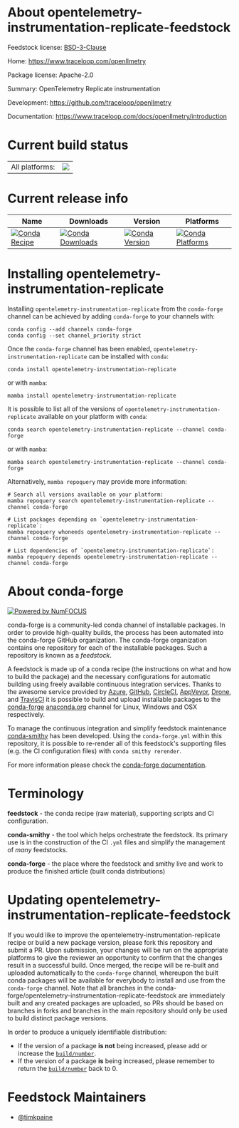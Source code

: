 About opentelemetry-instrumentation-replicate-feedstock
=======================================================

Feedstock license: [BSD-3-Clause](https://github.com/conda-forge/opentelemetry-instrumentation-replicate-feedstock/blob/main/LICENSE.txt)

Home: https://www.traceloop.com/openllmetry

Package license: Apache-2.0

Summary: OpenTelemetry Replicate instrumentation

Development: https://github.com/traceloop/openllmetry

Documentation: https://www.traceloop.com/docs/openllmetry/introduction

Current build status
====================


<table><tr><td>All platforms:</td>
    <td>
      <a href="https://dev.azure.com/conda-forge/feedstock-builds/_build/latest?definitionId=25145&branchName=main">
        <img src="https://dev.azure.com/conda-forge/feedstock-builds/_apis/build/status/opentelemetry-instrumentation-replicate-feedstock?branchName=main">
      </a>
    </td>
  </tr>
</table>

Current release info
====================

| Name | Downloads | Version | Platforms |
| --- | --- | --- | --- |
| [![Conda Recipe](https://img.shields.io/badge/recipe-opentelemetry--instrumentation--replicate-green.svg)](https://anaconda.org/conda-forge/opentelemetry-instrumentation-replicate) | [![Conda Downloads](https://img.shields.io/conda/dn/conda-forge/opentelemetry-instrumentation-replicate.svg)](https://anaconda.org/conda-forge/opentelemetry-instrumentation-replicate) | [![Conda Version](https://img.shields.io/conda/vn/conda-forge/opentelemetry-instrumentation-replicate.svg)](https://anaconda.org/conda-forge/opentelemetry-instrumentation-replicate) | [![Conda Platforms](https://img.shields.io/conda/pn/conda-forge/opentelemetry-instrumentation-replicate.svg)](https://anaconda.org/conda-forge/opentelemetry-instrumentation-replicate) |

Installing opentelemetry-instrumentation-replicate
==================================================

Installing `opentelemetry-instrumentation-replicate` from the `conda-forge` channel can be achieved by adding `conda-forge` to your channels with:

```
conda config --add channels conda-forge
conda config --set channel_priority strict
```

Once the `conda-forge` channel has been enabled, `opentelemetry-instrumentation-replicate` can be installed with `conda`:

```
conda install opentelemetry-instrumentation-replicate
```

or with `mamba`:

```
mamba install opentelemetry-instrumentation-replicate
```

It is possible to list all of the versions of `opentelemetry-instrumentation-replicate` available on your platform with `conda`:

```
conda search opentelemetry-instrumentation-replicate --channel conda-forge
```

or with `mamba`:

```
mamba search opentelemetry-instrumentation-replicate --channel conda-forge
```

Alternatively, `mamba repoquery` may provide more information:

```
# Search all versions available on your platform:
mamba repoquery search opentelemetry-instrumentation-replicate --channel conda-forge

# List packages depending on `opentelemetry-instrumentation-replicate`:
mamba repoquery whoneeds opentelemetry-instrumentation-replicate --channel conda-forge

# List dependencies of `opentelemetry-instrumentation-replicate`:
mamba repoquery depends opentelemetry-instrumentation-replicate --channel conda-forge
```


About conda-forge
=================

[![Powered by
NumFOCUS](https://img.shields.io/badge/powered%20by-NumFOCUS-orange.svg?style=flat&colorA=E1523D&colorB=007D8A)](https://numfocus.org)

conda-forge is a community-led conda channel of installable packages.
In order to provide high-quality builds, the process has been automated into the
conda-forge GitHub organization. The conda-forge organization contains one repository
for each of the installable packages. Such a repository is known as a *feedstock*.

A feedstock is made up of a conda recipe (the instructions on what and how to build
the package) and the necessary configurations for automatic building using freely
available continuous integration services. Thanks to the awesome service provided by
[Azure](https://azure.microsoft.com/en-us/services/devops/), [GitHub](https://github.com/),
[CircleCI](https://circleci.com/), [AppVeyor](https://www.appveyor.com/),
[Drone](https://cloud.drone.io/welcome), and [TravisCI](https://travis-ci.com/)
it is possible to build and upload installable packages to the
[conda-forge](https://anaconda.org/conda-forge) [anaconda.org](https://anaconda.org/)
channel for Linux, Windows and OSX respectively.

To manage the continuous integration and simplify feedstock maintenance
[conda-smithy](https://github.com/conda-forge/conda-smithy) has been developed.
Using the ``conda-forge.yml`` within this repository, it is possible to re-render all of
this feedstock's supporting files (e.g. the CI configuration files) with ``conda smithy rerender``.

For more information please check the [conda-forge documentation](https://conda-forge.org/docs/).

Terminology
===========

**feedstock** - the conda recipe (raw material), supporting scripts and CI configuration.

**conda-smithy** - the tool which helps orchestrate the feedstock.
                   Its primary use is in the construction of the CI ``.yml`` files
                   and simplify the management of *many* feedstocks.

**conda-forge** - the place where the feedstock and smithy live and work to
                  produce the finished article (built conda distributions)


Updating opentelemetry-instrumentation-replicate-feedstock
==========================================================

If you would like to improve the opentelemetry-instrumentation-replicate recipe or build a new
package version, please fork this repository and submit a PR. Upon submission,
your changes will be run on the appropriate platforms to give the reviewer an
opportunity to confirm that the changes result in a successful build. Once
merged, the recipe will be re-built and uploaded automatically to the
`conda-forge` channel, whereupon the built conda packages will be available for
everybody to install and use from the `conda-forge` channel.
Note that all branches in the conda-forge/opentelemetry-instrumentation-replicate-feedstock are
immediately built and any created packages are uploaded, so PRs should be based
on branches in forks and branches in the main repository should only be used to
build distinct package versions.

In order to produce a uniquely identifiable distribution:
 * If the version of a package **is not** being increased, please add or increase
   the [``build/number``](https://docs.conda.io/projects/conda-build/en/latest/resources/define-metadata.html#build-number-and-string).
 * If the version of a package **is** being increased, please remember to return
   the [``build/number``](https://docs.conda.io/projects/conda-build/en/latest/resources/define-metadata.html#build-number-and-string)
   back to 0.

Feedstock Maintainers
=====================

* [@timkpaine](https://github.com/timkpaine/)


<!-- dummy commit to enable rerendering -->

